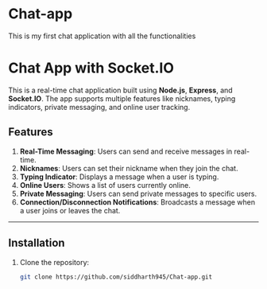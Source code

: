 # Chat-app
This is my first chat application with all the functionalities 
# Chat App with Socket.IO

This is a real-time chat application built using **Node.js**, **Express**, and **Socket.IO**. The app supports multiple features like nicknames, typing indicators, private messaging, and online user tracking.

## Features

1. **Real-Time Messaging**: Users can send and receive messages in real-time.
2. **Nicknames**: Users can set their nickname when they join the chat.
3. **Typing Indicator**: Displays a message when a user is typing.
4. **Online Users**: Shows a list of users currently online.
5. **Private Messaging**: Users can send private messages to specific users.
6. **Connection/Disconnection Notifications**: Broadcasts a message when a user joins or leaves the chat.

---

## Installation

1. Clone the repository:
   ```bash
   git clone https://github.com/siddharth945/Chat-app.git
